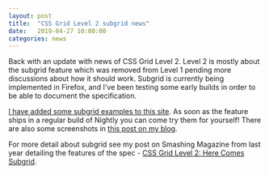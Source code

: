```yaml
---
layout: post
title:  "CSS Grid Level 2 subgrid news"
date:   2019-04-27 10:00:00
categories: news
---
```


Back with an update with news of CSS Grid Level 2. Level 2 is mostly about the subgrid feature which was removed from Level 1 pending more discussions about how it should work. Subgrid is currently being implemented in Firefox, and I've been testing some early builds in order to be able to document the specification.

[I have added some subgrid examples to this site](/examples/#css-grid-level-2-examples). As soon as the feature ships in a regular build of Nightly you can come try them for yourself! There are also some screenshots in [this post on my blog](https://rachelandrew.co.uk/archives/2019/04/16/css-subgrid-news-and-demos/).

For more detail about subgrid see my post on Smashing Magazine from last year detailing the features of the spec - [CSS Grid Level 2: Here Comes Subgrid](https://www.smashingmagazine.com/2018/07/css-grid-2/).